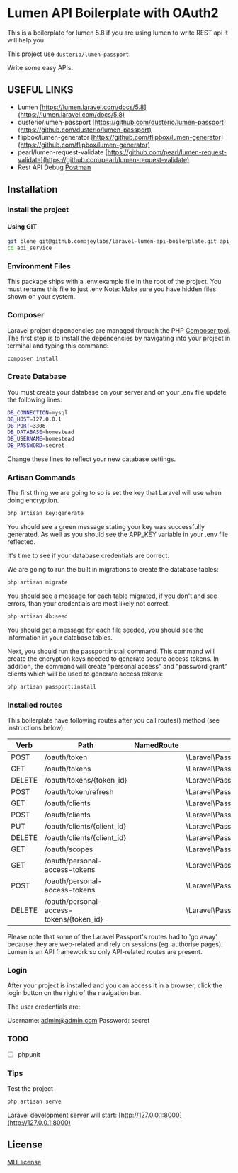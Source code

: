 # Lumen API Boilerplate with OAuth2

This is a boilerplate for lumen 5.8 if you are using lumen to write REST api it will help you.

This project use `dusterio/lumen-passport`.

Write some easy APIs.

## USEFUL LINKS

- Lumen [https://lumen.laravel.com/docs/5.8](https://lumen.laravel.com/docs/5.8)
- dusterio/lumen-passport [https://github.com/dusterio/lumen-passport](https://github.com/dusterio/lumen-passport)
- flipbox/lumen-generator [https://github.com/flipbox/lumen-generator](https://github.com/flipbox/lumen-generator)
- pearl/lumen-request-validate [https://github.com/pearl/lumen-request-validate](https://github.com/pearl/lumen-request-validate)
- Rest API Debug [Postman](https://www.getpostman.com/)

## Installation

### Install the project

#### Using GIT

``` bash
git clone git@github.com:jeylabs/laravel-lumen-api-boilerplate.git api_service
cd api_service
```


### Environment Files

This package ships with a .env.example file in the root of the project.
You must rename this file to just .env
Note: Make sure you have hidden files shown on your system.

### Composer 
Laravel project dependencies are managed through the PHP [Composer tool](https://getcomposer.org/). The first step is to install the depencencies by navigating into your project in terminal and typing this command:

``` bash
composer install
```

### Create Database

You must create your database on your server and on your .env file update the following lines:

``` bash
DB_CONNECTION=mysql
DB_HOST=127.0.0.1
DB_PORT=3306
DB_DATABASE=homestead
DB_USERNAME=homestead
DB_PASSWORD=secret
```
Change these lines to reflect your new database settings.

### Artisan Commands

The first thing we are going to so is set the key that Laravel will use when doing encryption.

``` bash
php artisan key:generate
```

You should see a green message stating your key was successfully generated. As well as you should see the APP_KEY variable in your .env file reflected.

It's time to see if your database credentials are correct.

We are going to run the built in migrations to create the database tables:

``` bash
php artisan migrate
```

You should see a message for each table migrated, if you don't and see errors, than your credentials are most likely not correct.


``` bash
php artisan db:seed
```

You should get a message for each file seeded, you should see the information in your database tables.

Next, you should run the passport:install command. This command will create the encryption keys needed to generate secure access tokens. In addition, the command will create "personal access" and "password grant" clients which will be used to generate access tokens:

``` bash
php artisan passport:install
```

### Installed routes

This boilerplate have following routes after you call routes() method (see instructions below):

Verb | Path | NamedRoute | Controller | Action | Middleware
--- | --- | --- | --- | --- | ---
POST   | /oauth/token                             |            | \Laravel\Passport\Http\Controllers\AccessTokenController           | issueToken | -
GET    | /oauth/tokens                            |            | \Laravel\Passport\Http\Controllers\AuthorizedAccessTokenController | forUser    | auth
DELETE | /oauth/tokens/{token_id}                 |            | \Laravel\Passport\Http\Controllers\AuthorizedAccessTokenController | destroy    | auth
POST   | /oauth/token/refresh                     |            | \Laravel\Passport\Http\Controllers\TransientTokenController        | refresh    | auth
GET    | /oauth/clients                           |            | \Laravel\Passport\Http\Controllers\ClientController                | forUser    | auth
POST   | /oauth/clients                           |            | \Laravel\Passport\Http\Controllers\ClientController                | store      | auth
PUT    | /oauth/clients/{client_id}               |            | \Laravel\Passport\Http\Controllers\ClientController                | update     | auth
DELETE | /oauth/clients/{client_id}               |            | \Laravel\Passport\Http\Controllers\ClientController                | destroy    | auth
GET    | /oauth/scopes                            |            | \Laravel\Passport\Http\Controllers\ScopeController                 | all        | auth
GET    | /oauth/personal-access-tokens            |            | \Laravel\Passport\Http\Controllers\PersonalAccessTokenController   | forUser    | auth
POST   | /oauth/personal-access-tokens            |            | \Laravel\Passport\Http\Controllers\PersonalAccessTokenController   | store      | auth
DELETE | /oauth/personal-access-tokens/{token_id} |            | \Laravel\Passport\Http\Controllers\PersonalAccessTokenController   | destroy    | auth

Please note that some of the Laravel Passport's routes had to 'go away' because they are web-related and rely on sessions (eg. authorise pages). Lumen is an
API framework so only API-related routes are present.

### Login

After your project is installed and you can access it in a browser, click the login button on the right of the navigation bar.

The user credentials are:

Username: admin@admin.com
Password: secret


### TODO

- [ ] phpunit

### Tips

Test the project

```bash
php artisan serve
```
Laravel development server will start: [http://127.0.0.1:8000](http://127.0.0.1:8000)

## License
[MIT license](http://opensource.org/licenses/MIT)
